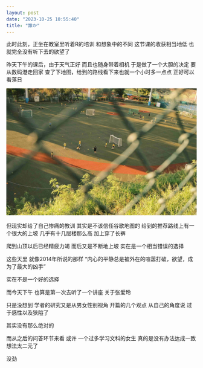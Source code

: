 ```yaml
---
layout: post
date: "2023-10-25 10:55:40"
title: "誰か"
---
```

此时此刻，正坐在教室里听着R的培训
和想象中的不同
这节课的收获相当地低
也就完全没有听下去的欲望了

昨天下午的课后，由于天气正好
而且也随身带着相机
于是做了一个大胆的决定
要从数码港走回家
查了下地图，给到的路线看下来也就一个小时多一点点
正好可以看落日

<img alt="School" src="/assets/posts/school.jpg" class="post-image black"/>

但现实却给了自己惨痛的教训
其实是不该信任谷歌地图的
给到的推荐路线上有一个很大的上坡
几乎有十几层楼那么高
加上穿了长裤

爬到山顶以后已经精疲力竭
而后又是不断地上坡
实在是一个相当错误的选择

这些天里
就像2014年所说的那样
“内心的平静总是被外在的喧嚣打破，欲望，成为了最大的凶手”

实在不是一个好的选择

而今天下午
也算是第一次去听了一个讲座
关于张爱玲

只是没想到
学者的研究又是从男女性别视角
开篇的几个观点
从自己的角度说
过于感性以及狭隘了

其实没有那么绝对的

而从之后的问答环节来看
或许
一个过多学习文科的女生
真的是没有办法达成一致
想法太二元了

没劲
